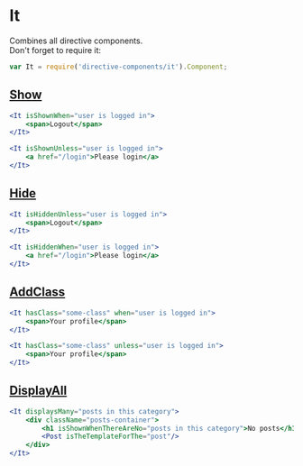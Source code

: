 # It #
Combines all directive components.  
Don't forget to require it:
```js  
var It = require('directive-components/it').Component;
```

## [Show](https://github.com/MonstroThemes/directive-components/tree/master/show/) ##
```jsx  
<It isShownWhen="user is logged in">
	<span>Logout</span>
</It>

<It isShownUnless="user is logged in">
	<a href="/login">Please login</a>
</It>
```

## [Hide](https://github.com/MonstroThemes/directive-components/tree/master/hide/) ##
```jsx  
<It isHiddenUnless="user is logged in">
	<span>Logout</span>
</It>

<It isHiddenWhen="user is logged in">
	<a href="/login">Please login</a>
</It>
```

## [AddClass](https://github.com/MonstroThemes/directive-components/tree/master/add-class/) ##
```jsx  
<It hasClass="some-class" when="user is logged in">
	<span>Your profile</span>
</It>

<It hasClass="some-class" unless="user is logged in">
	<span>Your profile</span>
</It>
```

## [DisplayAll](https://github.com/MonstroThemes/directive-components/tree/master/display-all/) ##
```jsx  
<It displaysMany="posts in this category">
	<div className="posts-container">
		<h1 isShownWhenThereAreNo="posts in this category">No posts</h1>
		<Post isTheTemplateForThe="post"/>
	</div>
</It>
```
